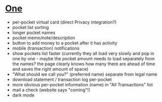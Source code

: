 # [One](https://onefinance.com)

- per-pocket virtual card (direct Privacy integration?)
- pocket list sorting
- longer pocket names
- pocket memo/note/description
- button to add money to a pocket after it has activity
- mobile (transaction) notifications
- show pockets list faster (currently they all load very slowly and pop in one by one - maybe the pocket amount needs to load separately from the names? the page clearly knows how many there are ahead of time and saves the right amount of space)
- "What should we call you?" (preferred name) separate from legal name
- download statement / transaction log per-pocket
- more obvious per-pocket information (name) in "All Transactions" list
- mail a check (website says "coming"!)
- dark mode
